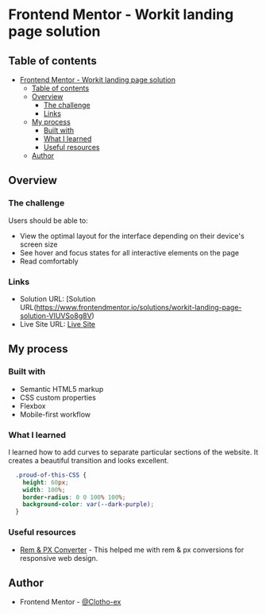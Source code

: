 # Frontend Mentor - Workit landing page solution

## Table of contents

- [Frontend Mentor - Workit landing page solution](#frontend-mentor---workit-landing-page-solution)
  - [Table of contents](#table-of-contents)
  - [Overview](#overview)
    - [The challenge](#the-challenge)
    - [Links](#links)
  - [My process](#my-process)
    - [Built with](#built-with)
    - [What I learned](#what-i-learned)
    - [Useful resources](#useful-resources)
  - [Author](#author)

## Overview

### The challenge

Users should be able to:

- View the optimal layout for the interface depending on their device's screen size
- See hover and focus states for all interactive elements on the page
- Read comfortably

### Links

- Solution URL: [Solution URL(https://www.frontendmentor.io/solutions/workit-landing-page-solution-VIUVSo8g8V)
- Live Site URL: [Live Site](https://clotho-ex.github.io/Workit-Landing-Page-Project/)

## My process

### Built with

- Semantic HTML5 markup
- CSS custom properties
- Flexbox
- Mobile-first workflow

### What I learned

I learned how to add curves to separate particular sections of the website. It creates a beautiful transition and looks excellent.

```css
  .proud-of-this-CSS {
    height: 60px;
    width: 100%;
    border-radius: 0 0 100% 100%;
    background-color: var(--dark-purple);
  }
```


### Useful resources

- [Rem & PX Converter](https://nekocalc.com/px-to-rem-converter) - This helped me with rem & px conversions for responsive web design.

## Author

- Frontend Mentor - [@Clotho-ex](https://www.frontendmentor.io/profile/Clotho-ex)
